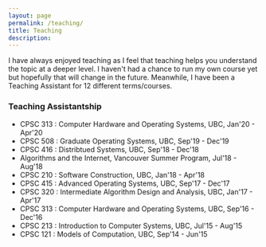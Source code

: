 ```yaml
---
layout: page
permalink: /teaching/
title: Teaching
description:
---
```


I have always enjoyed teaching as I feel that teaching helps you understand
the topic at a deeper level. I haven't had a chance to run my own course yet but
hopefully that will change in the future. Meanwhile, I have been a Teaching Assistant
for 12 different terms/courses.

### Teaching Assistantship

+ CPSC 313 : Computer Hardware and Operating Systems, UBC, Jan'20 - Apr'20
+ CPSC 508 : Graduate Operating Systems, UBC, Sep'19 - Dec'19
+ CPSC 416 : Distribtued Systems, UBC, Sep'18 - Dec'18
+ Algorithms and the Internet, Vancouver Summer Program, Jul'18 - Aug'18
+ CPSC 210 : Software Construction, UBC, Jan'18 - Apr'18
+ CPSC 415 : Advanced Operating Systems, UBC, Sep'17 - Dec'17
+ CPSC 320 : Intermediate Algorithm Design and Analysis, UBC, Jan'17 - Apr'17
+ CPSC 313 : Computer Hardware and Operating Systems, UBC, Sep'16 - Dec'16
+ CPSC 213 : Introduction to Computer Systems, UBC, Jul'15 - Aug'15
+ CPSC 121 : Models of Computation, UBC, Sep'14 - Jun'15
